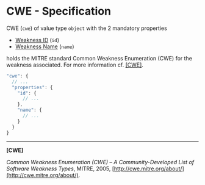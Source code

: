 # CWE - Specification

CWE (`cwe`) of value type `object` with the 2 mandatory properties

* [Weakness ID](cwe/id-spec.en.md) (`id`)
* [Weakness Name](cwe/name-spec.en.md) (`name`)

holds the MITRE standard Common Weakness Enumeration (CWE) for the weakness associated. For more information cf.
[[CWE]](#cwe).

```javascript
"cwe": {
  // ...
  "properties": {
    "id": {
      // ...
    },
    "name": {
      // ...
    }
  }
}
```

___

<a name="cwe"/>**[CWE]**

_Common Weakness Enumeration (CWE) – A Community-Developed List of Software Weakness Types_, MITRE, 2005,
[http://cwe.mitre.org/about/](http://cwe.mitre.org/about/).
